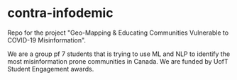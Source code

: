 # contra-infodemic

Repo for the project "Geo-Mapping & Educating Communities Vulnerable to COVID-19 Misinformation". 

We are a group pf 7 students that is trying to use ML and NLP to identify the most misinformation prone communities in Canada. We are funded by UofT Student Engagement awards.
